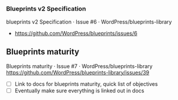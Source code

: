 ## 

### Blueprints v2 Specification
blueprints v2 Specification · Issue #6 · WordPress/blueprints-library
- https://github.com/WordPress/blueprints/issues/6

## Blueprints maturity
Blueprints maturity · Issue #7 · WordPress/blueprints-library
https://github.com/WordPress/blueprints-library/issues/39
- [ ] Link to docs for blueprints maturity, quick list of objectives
- [ ] Eventually make sure everything is linked out in docs